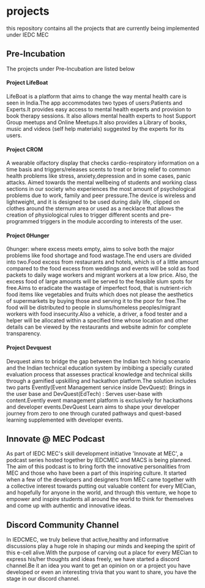 # projects
   this repository contains all the projects that are currently being implemented under IEDC MEC
## Pre-Incubation
   The projects under Pre-Incubation are listed below
#### Project LifeBoat
LifeBoat is a platform that aims to change the way mental health care is seen in India.The app accommodates two types of users:Patients and Experts.It provides easy access to mental health experts and provision to book therapy sessions. It also allows mental health experts to host Support Group meetups and Online Meetups.It also provides a Library of books, music and videos (self help materials) suggested by the experts for its users.

#### Project CROM
A wearable olfactory display that checks cardio-respiratory information on a time basis and triggers/releases scents to treat or bring relief to common health problems like stress, anxiety,depression and in some cases, panic attacks. Aimed towards the mental wellbeing of students and working class sections in our society who experiences the most amount of psychological problems due to work, family and peer pressure.The device is wireless and lightweight, and it is designed to be
used during daily life, clipped on clothes around the sternum area or used as a necklace that allows the creation of physiological rules to trigger different scents and pre-programmed triggers in the module according to interests of the user.
  
#### Project 0Hunger
0hunger: where excess meets empty, aims to solve both the major problems like food shortage and food wastage.The end users are divided into two.Food excess from restaurants and hotels, which is of a little amount compared to the food excess from weddings and events will be sold as food packets to daily wage workers and migrant workers at a low price. Also, the excess food of large amounts will be served to the feasible slum spots for free.Aims to eradicate the wastage of
imperfect food, that is nutrient-rich food items like vegetables and fruits which does not please the aesthetics of supermarkets by buying those and serving it to the poor for free.The food will be distributed to people in slums/homeless peoples/migrant workers with food insecurity.Also a vehicle, a driver, a food tester and a helper will be allocated within a specified time whose location and other details can be viewed by the restaurants and website admin for complete transparency. 

#### Project Devquest
Devquest aims to bridge the gap between the Indian tech hiring scenario and the Indian technical education system by imbibing a specially curated evaluation process that assesses practical knowledge and technical skills through a gamified upskilling and hackathon platform.The solution includes two parts Evently(Event Management service inside DevQuest): Brings in the user base and DevQuest(EdTech) : Serves user-base with content.Evently event management platform is exclusively for hackathons and developer events.DevQuest Learn aims to shape your developer journey from zero to one through curated pathways and quest-based learning supplemented
with developer events.

## Innovate @ MEC Podcast
As part of IEDC MEC's skill development initiative 'Innovate at MEC', a podcast series hosted together by IEDCMEC and MACS is being planned. The aim of this podcast is to bring forth the innovative personalities from MEC and those who have been a part of this inspiring culture.
It started when a few of the developers and designers from MEC came together with a collective interest towards putting out valuable content for every MECian, and hopefully for anyone in the world, and through this venture, we hope to empower and inspire students all around the world to think for themselves and come up with authentic and innovative ideas.

## Discord Community Channel
In IEDCMEC, we truly believe that active,healthy and informative discussions play a huge role in shaping our minds and keeping the spirit of this e-cell alive.With the purpose of carving out a place for every MECian to express his/her thoughts and ideas freely, we have started a discord channel.Be it an idea you want to get an opinion on or a project you have developed or even an interesting trivia that you want to share, you have the stage in our discord channel. 
